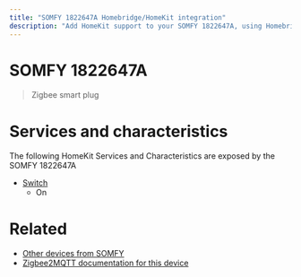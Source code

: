 ```yaml
---
title: "SOMFY 1822647A Homebridge/HomeKit integration"
description: "Add HomeKit support to your SOMFY 1822647A, using Homebridge, Zigbee2MQTT and homebridge-z2m."
---
```

<!---
This file has been GENERATED using src/docgen/docgen.ts
DO NOT EDIT THIS FILE MANUALLY!
-->
# SOMFY 1822647A
> Zigbee smart plug


# Services and characteristics
The following HomeKit Services and Characteristics are exposed by
the SOMFY 1822647A

* [Switch](../../switch.md)
  * On


# Related
* [Other devices from SOMFY](../index.md#somfy)
* [Zigbee2MQTT documentation for this device](https://www.zigbee2mqtt.io/devices/1822647A.html)